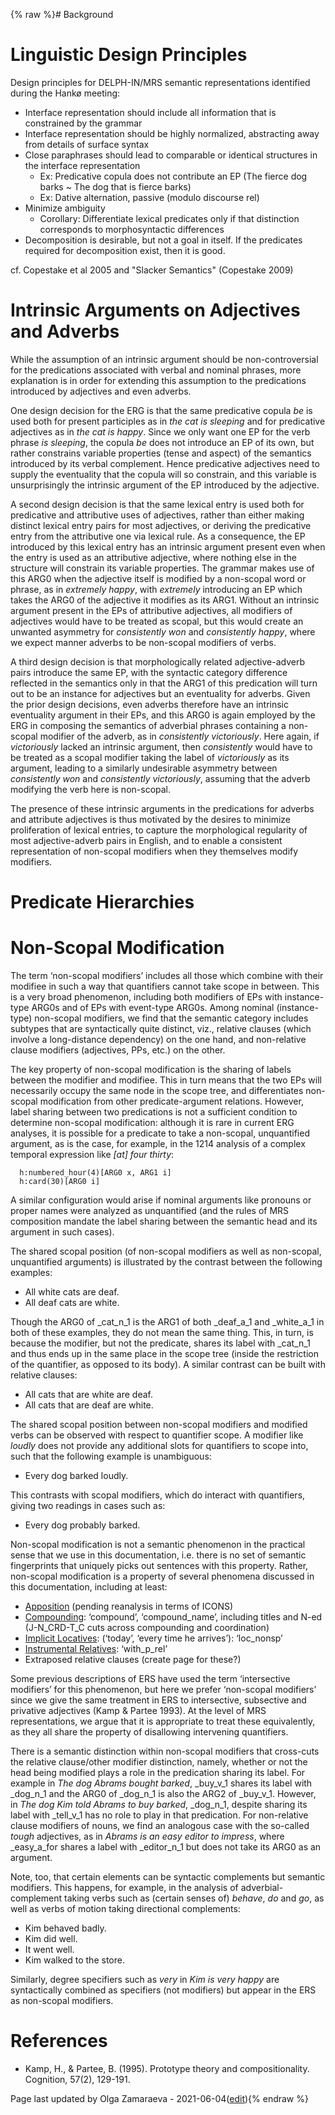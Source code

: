 {% raw %}# Background

# Linguistic Design Principles

Design principles for DELPH-IN/MRS semantic representations identified
during the Hankø meeting:

- Interface representation should include all information that is
constrained by the grammar
- Interface representation should be highly normalized, abstracting
away from details of surface syntax
- Close paraphrases should lead to comparable or identical structures
in the interface representation
  - Ex: Predicative copula does not contribute an EP (The fierce dog
barks \~ The dog that is fierce barks)
  - Ex: Dative alternation, passive (modulo discourse rel)
- Minimize ambiguity
  - Corollary: Differentiate lexical predicates only if that
distinction corresponds to morphosyntactic differences
- Decomposition is desirable, but not a goal in itself. If the
predicates required for decomposition exist, then it is good.

cf. Copestake et al 2005 and "Slacker Semantics" (Copestake 2009)

<a name="intrinsic_arguments"/>


# Intrinsic Arguments on Adjectives and Adverbs

While the assumption of an intrinsic argument should be
non-controversial for the predications associated with verbal and
nominal phrases, more explanation is in order for extending this
assumption to the predications introduced by adjectives and even
adverbs.

One design decision for the ERG is that the same predicative copula *be*
is used both for present participles as in *the cat is sleeping* and for
predicative adjectives as in *the cat is happy*. Since we only want one
EP for the verb phrase *is sleeping*, the copula *be* does not introduce
an EP of its own, but rather constrains variable properties (tense and
aspect) of the semantics introduced by its verbal complement. Hence
predicative adjectives need to supply the eventuality that the copula
will so constrain, and this variable is unsurprisingly the intrinsic
argument of the EP introduced by the adjective.

A second design decision is that the same lexical entry is used both for
predicative and attributive uses of adjectives, rather than either
making distinct lexical entry pairs for most adjectives, or deriving the
predicative entry from the attributive one via lexical rule. As a
consequence, the EP introduced by this lexical entry has an intrinsic
argument present even when the entry is used as an attributive
adjective, where nothing else in the structure will constrain its
variable properties. The grammar makes use of this ARG0 when the
adjective itself is modified by a non-scopal word or phrase, as in
*extremely happy*, with *extremely* introducing an EP which takes the
ARG0 of the adjective it modifies as its ARG1. Without an intrinsic
argument present in the EPs of attributive adjectives, all modifiers of
adjectives would have to be treated as scopal, but this would create an
unwanted asymmetry for *consistently won* and *consistently happy*,
where we expect manner adverbs to be non-scopal modifiers of verbs.

A third design decision is that morphologically related adjective-adverb
pairs introduce the same EP, with the syntactic category difference
reflected in the semantics only in that the ARG1 of this predication
will turn out to be an instance for adjectives but an eventuality for
adverbs. Given the prior design decisions, even adverbs therefore have
an intrinsic eventuality argument in their EPs, and this ARG0 is again
employed by the ERG in composing the semantics of adverbial phrases
containing a non-scopal modifier of the adverb, as in *consistently
victoriously*. Here again, if *victoriously* lacked an intrinsic
argument, then *consistently* would have to be treated as a scopal
modifier taking the label of *victoriously* as its argument, leading to
a similarly undesirable asymmetry between *consistently won* and
*consistently victoriously*, assuming that the adverb modifying the verb
here is non-scopal.

The presence of these intrinsic arguments in the predications for
adverbs and attribute adjectives is thus motivated by the desires to
minimize proliferation of lexical entries, to capture the morphological
regularity of most adjective-adverb pairs in English, and to enable a
consistent representation of non-scopal modifiers when they themselves
modify modifiers.

# Predicate Hierarchies

# Non-Scopal Modification

The term ‘non-scopal modifiers’ includes all those which combine with
their modifiee in such a way that quantifiers cannot take scope in
between. This is a very broad phenomenon, including both modifiers of
EPs with instance-type ARG0s and of EPs with event-type ARG0s. Among
nominal (instance-type) non-scopal modifiers, we find that the semantic
category includes subtypes that are syntactically quite distinct, viz.,
relative clauses (which involve a long-distance dependency) on the one
hand, and non-relative clause modifiers (adjectives, PPs, etc.) on the
other.

The key property of non-scopal modification is the sharing of labels
between the modifier and modifiee. This in turn means that the two EPs
will necessarily occupy the same node in the scope tree, and
differentiates non-scopal modification from other predicate-argument
relations. However, label sharing between two predications is not a
sufficient condition to determine non-scopal modification: although it
is rare in current ERG analyses, it is possible for a predicate to take
a non-scopal, unquantified argument, as is the case, for example, in the
1214 analysis of a complex temporal expression like *\[at\] four
thirty*:

      h:numbered_hour(4)[ARG0 x, ARG1 i]
      h:card(30)[ARG0 i]

A similar configuration would arise if nominal arguments like pronouns
or proper names were analyzed as unquantified (and the rules of MRS
composition mandate the label sharing between the semantic head and its
argument in such cases).

The shared scopal position (of non-scopal modifiers as well as
non-scopal, unquantified arguments) is illustrated by the contrast
between the following examples:

- All white cats are deaf.
- All deaf cats are white.

Though the ARG0 of \_cat\_n\_1 is the ARG1 of both \_deaf\_a\_1 and
\_white\_a\_1 in both of these examples, they do not mean the same
thing. This, in turn, is because the modifier, but not the predicate,
shares its label with \_cat\_n\_1 and thus ends up in the same place in
the scope tree (inside the restriction of the quantifier, as opposed to
its body). A similar contrast can be built with relative clauses:

- All cats that are white are deaf.
- All cats that are deaf are white.

The shared scopal position between non-scopal modifiers and modified
verbs can be observed with respect to quantifier scope. A modifier like
*loudly* does not provide any additional slots for quantifiers to scope
into, such that the following example is unambiguous:

- Every dog barked loudly.

This contrasts with scopal modifiers, which do interact with
quantifiers, giving two readings in cases such as:

- Every dog probably barked.

Non-scopal modification is not a semantic phenomenon in the practical
sense that we use in this documentation, i.e. there is no set of
semantic fingerprints that uniquely picks out sentences with this
property. Rather, non-scopal modification is a property of several
phenomena discussed in this documentation, including at least:

- [Apposition](../ErgSemantics_Apposition) (pending reanalysis in terms
of ICONS)
- [Compounding](../ErgSemantics_Compounding): ‘compound’,
‘compound\_name’, including titles and N-ed (J-N\_CRD-T\_C cuts
across compounding and coordination)
- [Implicit Locatives](../ErgSemantics_ImplicitLocatives): (‘today’,
‘every time he arrives’): ‘loc\_nonsp’
- [Instrumental
Relatives](../ErgSemantics_InstrumentalRelatives): ‘with\_p\_rel’
- Extraposed relative clauses (create page for these?)

Some previous descriptions of ERS have used the term ‘intersective
modifiers’ for this phenomenon, but here we prefer ‘non-scopal
modifiers’ since we give the same treatment in ERS to intersective,
subsective and privative adjectives (Kamp & Partee 1993). At the level
of MRS representations, we argue that it is appropriate to treat these
equivalently, as they all share the property of disallowing intervening
quantifiers.

There is a semantic distinction within non-scopal modifiers that
cross-cuts the relative clause/other modifier distinction, namely,
whether or not the head being modified plays a role in the predication
sharing its label. For example in *The dog Abrams bought barked*,
\_buy\_v\_1 shares its label with \_dog\_n\_1 and the ARG0 of
\_dog\_n\_1 is also the ARG2 of \_buy\_v\_1. However, in *The dog Kim
told Abrams to buy barked*, \_dog\_n\_1, despite sharing its label with
\_tell\_v\_1 has no role to play in that predication. For non-relative
clause modifiers of nouns, we find an analogous case with the so-called
*tough* adjectives, as in *Abrams is an easy editor to impress*, where
\_easy\_a\_for shares a label with \_editor\_n\_1 but does not take its
ARG0 as an argument.

Note, too, that certain elements can be syntactic complements but
semantic modifiers. This happens, for example, in the analysis of
adverbial-complement taking verbs such as (certain senses of) *behave*,
*do* and *go*, as well as verbs of motion taking directional
complements:

- Kim behaved badly.
- Kim did well.
- It went well.
- Kim walked to the store.

Similarly, degree specifiers such as *very* in *Kim is very happy* are
syntactically combined as specifiers (not modifiers) but appear in the
ERS as non-scopal modifiers.

# References

- Kamp, H., & Partee, B. (1995). Prototype theory and
compositionality. Cognition, 57(2), 129-191.

Page last updated by Olga Zamaraeva - 2021-06-04([edit](https://github.com/delph-in/docs/wiki/ErgSemantics_Design/_edit)){% endraw %}